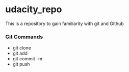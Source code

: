 
# udacity_repo
This is a repository to gain familiarity with git and Github

### Git Commands
* git clone
* git add
* git commit -m
* git push 



